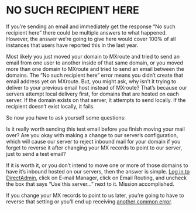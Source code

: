 ﻿# NO SUCH RECIPIENT HERE

If you’re sending an email and immediately get the response “No such recipient here” there could be multiple answers to what happened. However, the answer we’re going to give here would cover 100% of all instances that users have reported this in the last year.

Most likely you just moved your domain to MXroute and tried to send an email from one user to another inside of that same domain, or you moved more than one domain to MXroute and tried to send an email between the domains. The “No such recipient here” error means you didn’t create that email address yet on MXroute. But, you might ask, why isn’t it trying to deliver to your previous email host instead of MXroute? That’s because our servers attempt local delivery first, for domains that are hosted on each server. If the domain exists on that server, it attempts to send locally. If the recipient doesn’t exist locally, it fails.

So now you have to ask yourself some questions:

Is it really worth sending this test email before you finish moving your mail over? Are you okay with making a change to our server’s configuration, which will cause our server to reject inbound mail for your domain if you forget to reverse it after changing your MX records to point to our server, just to send a test email?

If it is worth it, or you don’t intend to move one or more of those domains to have it’s inbound hosted on our servers, then the answer is simple. [Log in to DirectAdmin](https://mxroute.com/docs/login-to-directadmin/), click on E-mail Manager, click on Email Routing, and uncheck the box that says “Use this server…” next to it. Mission accomplished.

If you change your MX records to point to us later, you’re going to have to reverse that setting or you’ll end up receiving [another common error](https://mxroute.com/docs/550-authentication-required/).

